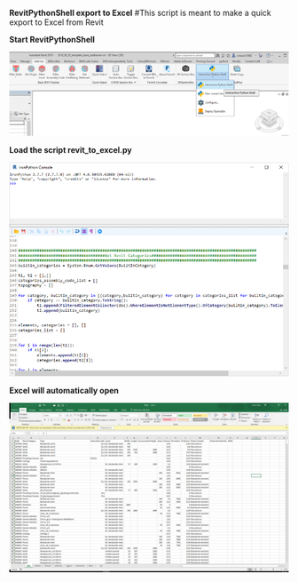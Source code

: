 
**RevitPythonShell export to Excel**
#This script is meant to make a quick export to Excel from Revit


**Start RevitPythonShell**

![picture](https://github.com/C-Claus/Miscellaneous/blob/master/interactive_python_shell.png)

**Load the script revit_to_excel.py**

![picture](https://github.com/C-Claus/Miscellaneous/blob/master/revit_python_shell.png)

**Excel will automatically open**

![picture](https://github.com/C-Claus/Miscellaneous/blob/master/voorbeeld_blad.png)
